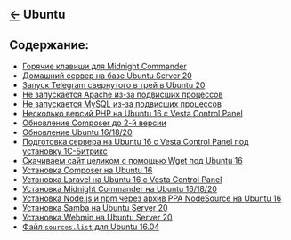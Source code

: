 [&larr;](../readme.md "Операционные системы") Ubuntu
----------------------------------------------------

<a name="content"></a>
## Содержание:

- [Горячие клавиши для Midnight Commander](keyboard-shortcuts-for-midnight-commander.md)
- [Домашний сервер на базе Ubuntu Server 20](home-server-based-on-ubuntu-server-20.md)
- [Запуск Telegram свернутого в трей в Ubuntu 20](running-telegram-minimized-to-tray-in-ubuntu-20.md)
- [Не запускается Apache из-за подвисших процессов](apache-does-not-start-due-to-hang-processes.md)
- [Не запускается MySQL из-за подвисших процессов](mysql-does-not-start-due-to-hang-processes.md)
- [Несколько версий PHP на Ubuntu 16 c Vesta Control Panel](multiple-php-versions-on-ubuntu-16-with-vesta-control-panel.md)
- [Обновление Composer до 2-й версии](composer-upgrade-to-version-2.md)
- [Обновление Ubuntu 16/18/20](update-ubuntu-16-18-20.md)
- [Подготовка сервера на Ubuntu 16 c Vesta Control Panel под установку 1С-Битрикс](preparing-a-server-on-ubuntu-16-with-vesta-control-panel-for-installing-1c-bitrix.md)
- [Скачиваем сайт целиком с помощью Wget под Ubuntu 16](downloading-the-entire-site-using-wget-under-ubuntu-16.md)
- [Установка Composer на Ubuntu 16](install-composer-on-ubuntu-16.md)
- [Установка Laravel на Ubuntu 16 c Vesta Control Panel](install-laravel-on-ubuntu-16-with-vesta-control-panel.md)
- [Установка Midnight Commander на Ubuntu 16/18/20](installing-midnight-commander-on-ubuntu-16-18-20.md)
- [Установка Node.js и npm через архив PPA NodeSource на Ubuntu 16](installing-node-js-and-npm-via-nodesource-ppa-archive-on-ubuntu-16.md)
- [Установка Samba на Ubuntu Server 20](installing-samba-on-ubuntu-server-20.md)
- [Установка Webmin на Ubuntu Server 20](installing-webmin-on-ubuntu-server-20.md)
- [Файл `sources.list` для Ubuntu 16.04](ubuntu-16-04-sources-list-file.md)